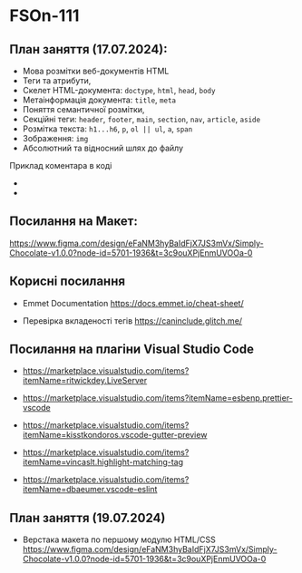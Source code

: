 # FSOn-111

## План заняття (17.07.2024):

- Мова розмітки веб-документів HTML
- Теги та атрибути,
- Cкелет HTML-документа: `doctype`, `html`, `head`, `body`
- Метаінформація документа: `title`, `meta`
- Поняття семантичної розмітки,
- Секційні теги: `header`, `footer`, `main`, `section`, `nav`, `article`,
  `aside`
- Розмітка текста: `h1...h6`, `p`, `ol || ul`, `a`, `span`
- Зображення: `img`
- Абсолютний та відносний шлях до файлу

Приклад коментара в коді

- <!-- #region Section Header -->

- <!-- #endregion Section /header -->

## Посилання на Макет:

https://www.figma.com/design/eFaNM3hyBaIdFjX7JS3mVx/Simply-Chocolate-v1.0.0?node-id=5701-1936&t=3c9ouXPjEnmUVOOa-0

## Корисні посилання

- Emmet Documentation https://docs.emmet.io/cheat-sheet/

- Перевірка вкладеності тегів https://caninclude.glitch.me/

## Посилання на плагіни Visual Studio Code

- https://marketplace.visualstudio.com/items?itemName=ritwickdey.LiveServer

- https://marketplace.visualstudio.com/items?itemName=esbenp.prettier-vscode

- https://marketplace.visualstudio.com/items?itemName=kisstkondoros.vscode-gutter-preview

- https://marketplace.visualstudio.com/items?itemName=vincaslt.highlight-matching-tag

- https://marketplace.visualstudio.com/items?itemName=dbaeumer.vscode-eslint

## План заняття (19.07.2024)

- Верстака макета по першому модулю HTML/CSS
  https://www.figma.com/design/eFaNM3hyBaIdFjX7JS3mVx/Simply-Chocolate-v1.0.0?node-id=5701-1936&t=3c9ouXPjEnmUVOOa-0
